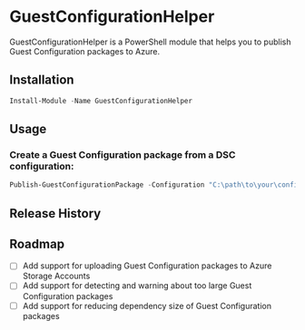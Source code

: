 # GuestConfigurationHelper

GuestConfigurationHelper is a PowerShell module that helps you to publish Guest Configuration packages to Azure.

## Installation

```powershell
Install-Module -Name GuestConfigurationHelper
```

## Usage

### Create a Guest Configuration package from a DSC configuration:

```powershell
Publish-GuestConfigurationPackage -Configuration "C:\path\to\your\configuration.ps1" 
```

## Release History

## Roadmap

- [ ] Add support for uploading Guest Configuration packages to Azure Storage Accounts
- [ ] Add support for detecting and warning about too large Guest Configuration packages
- [ ] Add support for reducing dependency size of Guest Configuration packages

